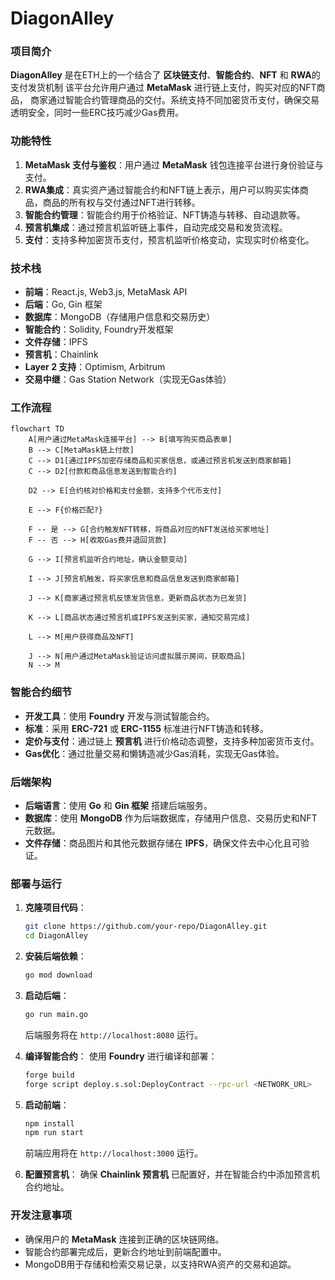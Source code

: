 # DiagonAlley

### 项目简介
**DiagonAlley** 是在ETH上的一个结合了 **区块链支付**、**智能合约**、**NFT** 和 **RWA**的支付发货机制
该平台允许用户通过 **MetaMask** 进行链上支付，购买对应的NFT商品，
商家通过智能合约管理商品的交付。系统支持不同加密货币支付，确保交易透明安全，同时一些ERC技巧减少Gas费用。

### 功能特性
1. **MetaMask 支付与鉴权**：用户通过 **MetaMask** 钱包连接平台进行身份验证与支付。
2. **RWA集成**：真实资产通过智能合约和NFT链上表示，用户可以购买实体商品，商品的所有权与交付通过NFT进行转移。
3. **智能合约管理**：智能合约用于价格验证、NFT铸造与转移、自动退款等。
4. **预言机集成**：通过预言机监听链上事件，自动完成交易和发货流程。
5. **支付**：支持多种加密货币支付，预言机监听价格变动，实现实时价格变化。

### 技术栈
- **前端**：React.js, Web3.js, MetaMask API
- **后端**：Go, Gin 框架
- **数据库**：MongoDB（存储用户信息和交易历史）
- **智能合约**：Solidity, Foundry开发框架
- **文件存储**：IPFS
- **预言机**：Chainlink
- **Layer 2 支持**：Optimism, Arbitrum
- **交易中继**：Gas Station Network（实现无Gas体验）

### 工作流程

```mermaid
flowchart TD
    A[用户通过MetaMask连接平台] --> B[填写购买商品表单]
    B --> C[MetaMask链上付款]
    C --> D1[通过IPFS加密存储商品和买家信息，或通过预言机发送到商家邮箱]
    C --> D2[付款和商品信息发送到智能合约]
    
    D2 --> E[合约核对价格和支付金额，支持多个代币支付]
    
    E --> F{价格匹配?}
    
    F -- 是 --> G[合约触发NFT转移，将商品对应的NFT发送给买家地址]
    F -- 否 --> H[收取Gas费并退回货款]
    
    G --> I[预言机监听合约地址，确认金额变动]
    
    I --> J[预言机触发，将买家信息和商品信息发送到商家邮箱]
    
    J --> K[商家通过预言机反馈发货信息，更新商品状态为已发货]
    
    K --> L[商品状态通过预言机或IPFS发送到买家，通知交易完成]
    
    L --> M[用户获得商品及NFT]
    
    J --> N[用户通过MetaMask验证访问虚拟展示房间，获取商品]
    N --> M
```

### 智能合约细节
- **开发工具**：使用 **Foundry** 开发与测试智能合约。
- **标准**：采用 **ERC-721** 或 **ERC-1155** 标准进行NFT铸造和转移。
- **定价与支付**：通过链上 **预言机** 进行价格动态调整，支持多种加密货币支付。
- **Gas优化**：通过批量交易和懒铸造减少Gas消耗，实现无Gas体验。

### 后端架构
- **后端语言**：使用 **Go** 和 **Gin 框架** 搭建后端服务。
- **数据库**：使用 **MongoDB** 作为后端数据库，存储用户信息、交易历史和NFT元数据。
- **文件存储**：商品图片和其他元数据存储在 **IPFS**，确保文件去中心化且可验证。

### 部署与运行

1. **克隆项目代码**：
    ```bash
    git clone https://github.com/your-repo/DiagonAlley.git
    cd DiagonAlley
    ```

2. **安装后端依赖**：
    ```bash
    go mod download
    ```

3. **启动后端**：
    ```bash
    go run main.go
    ```
    后端服务将在 `http://localhost:8080` 运行。

4. **编译智能合约**：
    使用 **Foundry** 进行编译和部署：
    ```bash
    forge build
    forge script deploy.s.sol:DeployContract --rpc-url <NETWORK_URL>
    ```

5. **启动前端**：
    ```bash
    npm install
    npm run start
    ```
    前端应用将在 `http://localhost:3000` 运行。

6. **配置预言机**：
    确保 **Chainlink 预言机** 已配置好，并在智能合约中添加预言机合约地址。

### 开发注意事项
- 确保用户的 **MetaMask** 连接到正确的区块链网络。
- 智能合约部署完成后，更新合约地址到前端配置中。
- MongoDB用于存储和检索交易记录，以支持RWA资产的交易和追踪。
